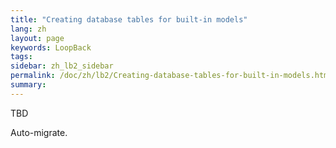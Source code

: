 ```yaml
---
title: "Creating database tables for built-in models"
lang: zh
layout: page
keywords: LoopBack
tags:
sidebar: zh_lb2_sidebar
permalink: /doc/zh/lb2/Creating-database-tables-for-built-in-models.html
summary:
---
```


TBD

Auto-migrate.
